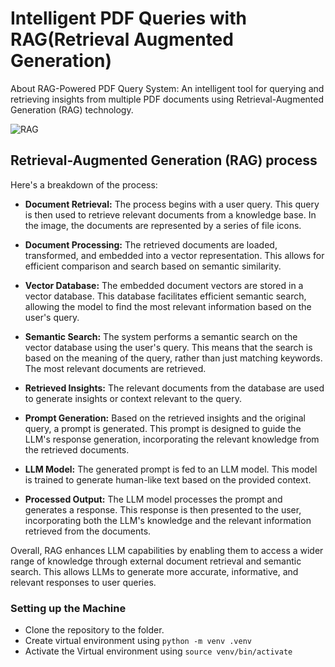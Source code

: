 # Intelligent PDF Queries with RAG(Retrieval Augmented Generation)

About RAG-Powered PDF Query System: An intelligent tool for querying and retrieving insights from multiple PDF documents using Retrieval-Augmented Generation (RAG) technology.

![RAG](https://github.com/user-attachments/assets/d6bc2d11-3f86-47fd-be5b-45e3c976cc6e)

## Retrieval-Augmented Generation (RAG) process

Here's a breakdown of the process:

- **Document Retrieval:** The process begins with a user query. This query is then used to retrieve relevant documents from a knowledge base. In the image, the documents are represented by a series of file icons.

- **Document Processing:** The retrieved documents are loaded, transformed, and embedded into a vector representation. This allows for efficient comparison and search based on semantic similarity.

- **Vector Database:** The embedded document vectors are stored in a vector database. This database facilitates efficient semantic search, allowing the model to find the most relevant information based on the user's query.

- **Semantic Search:** The system performs a semantic search on the vector database using the user's query. This means that the search is based on the meaning of the query, rather than just matching keywords. The most relevant documents are retrieved.

- **Retrieved Insights:** The relevant documents from the database are used to generate insights or context relevant to the query.

- **Prompt Generation:** Based on the retrieved insights and the original query, a prompt is generated. This prompt is designed to guide the LLM's response generation, incorporating the relevant knowledge from the retrieved documents.

- **LLM Model:** The generated prompt is fed to an LLM model. This model is trained to generate human-like text based on the provided context.

- **Processed Output:** The LLM model processes the prompt and generates a response. This response is then presented to the user, incorporating both the LLM's knowledge and the relevant information retrieved from the documents.

Overall, RAG enhances LLM capabilities by enabling them to access a wider range of knowledge through external document retrieval and semantic search. This allows LLMs to generate more accurate, informative, and relevant responses to user queries.

### Setting up the Machine

- Clone the repository to the folder.
- Create virtual environment using `python -m venv .venv`
- Activate the Virtual environment using `source venv/bin/activate`
